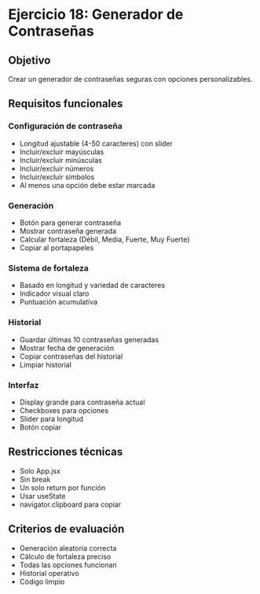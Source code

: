 # Ejercicio 18: Generador de Contraseñas

## Objetivo
Crear un generador de contraseñas seguras con opciones personalizables.

## Requisitos funcionales

### Configuración de contraseña
- Longitud ajustable (4-50 caracteres) con slider
- Incluir/excluir mayúsculas
- Incluir/excluir minúsculas
- Incluir/excluir números
- Incluir/excluir símbolos
- Al menos una opción debe estar marcada

### Generación
- Botón para generar contraseña
- Mostrar contraseña generada
- Calcular fortaleza (Débil, Media, Fuerte, Muy Fuerte)
- Copiar al portapapeles

### Sistema de fortaleza
- Basado en longitud y variedad de caracteres
- Indicador visual claro
- Puntuación acumulativa

### Historial
- Guardar últimas 10 contraseñas generadas
- Mostrar fecha de generación
- Copiar contraseñas del historial
- Limpiar historial

### Interfaz
- Display grande para contraseña actual
- Checkboxes para opciones
- Slider para longitud
- Botón copiar

## Restricciones técnicas
- Solo App.jsx
- Sin break
- Un solo return por función
- Usar useState
- navigator.clipboard para copiar

## Criterios de evaluación
- Generación aleatoria correcta
- Cálculo de fortaleza preciso
- Todas las opciones funcionan
- Historial operativo
- Código limpio
